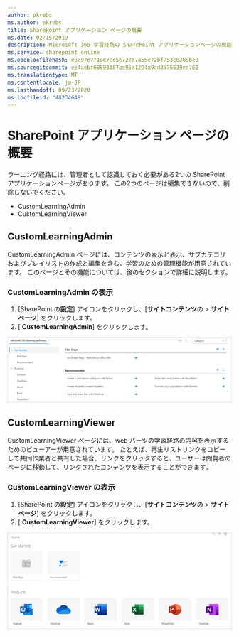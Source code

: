 ```yaml
---
author: pkrebs
ms.author: pkrebs
title: SharePoint アプリケーション ページの概要
ms.date: 02/15/2019
description: Microsoft 365 学習経路の SharePoint アプリケーションページの機能について説明します。
ms.service: sharepoint online
ms.openlocfilehash: e6a97e771ce7ec5e72ca7a55c72bf753c8289be0
ms.sourcegitcommit: ee4aebf60893887ae95a1294a9ad8975539ea762
ms.translationtype: MT
ms.contentlocale: ja-JP
ms.lasthandoff: 09/23/2020
ms.locfileid: "48234649"
---
```

# <a name="get-to-know-the-sharepoint-application-pages"></a>SharePoint アプリケーション ページの概要

ラーニング経路には、管理者として認識しておく必要がある2つの SharePoint アプリケーションページがあります。 この2つのページは編集できないので、削除しないでください。 

- CustomLearningAdmin
- CustomLearningViewer

## <a name="customlearningadminaspx"></a>CustomLearningAdmin

CustomLearningAdmin ページには、コンテンツの表示と表示、サブカテゴリおよびプレイリストの作成と編集を含む、学習のための管理機能が用意されています。 このページとその機能については、後のセクションで詳細に説明します。

### <a name="view-customlearningadminaspx"></a>CustomLearningAdmin の表示

1. [SharePoint の**設定**] アイコンをクリックし、[**サイトコンテンツ**の  >  **サイトページ**] をクリックします。 
2. [ **CustomLearningAdmin**] をクリックします。 

![cg-adminapppage.png](media/cg-adminapppage.png)

## <a name="customlearningvieweraspx"></a>CustomLearningViewer
CustomLearningViewer ページには、web パーツの学習経路の内容を表示するためのビューアーが用意されています。 たとえば、再生リストリンクをコピーして共同作業者と共有した場合、リンクをクリックすると、ユーザーは閲覧者のページに移動して、リンクされたコンテンツを表示することができます。 

### <a name="view-customlearningvieweraspx"></a>CustomLearningViewer の表示

1. [SharePoint の**設定**] アイコンをクリックし、[**サイトコンテンツ**の  >  **サイトページ**] をクリックします。 
2. [ **CustomLearningViewer**] をクリックします。 

![cg-viewerapppage.png](media/cg-viewerapppage.png)

